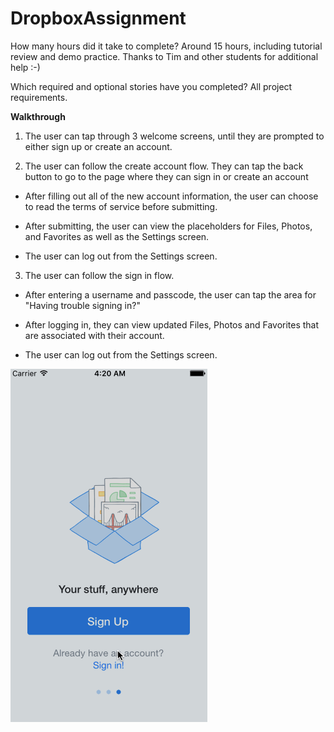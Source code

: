 # DropboxAssignment

How many hours did it take to complete? Around 15 hours, including tutorial review and demo practice. Thanks to Tim and other students for additional help :-)

Which required and optional stories have you completed? All project requirements.

**Walkthrough**

1. The user can tap through 3 welcome screens, until they are prompted to either sign up or create an account.

2. The user can follow the create account flow. They can tap the back button to go to the page where they can sign in or create an account

  * After filling out all of the new account information, the user can choose to read the terms of service before submitting.

  * After submitting, the user can view the placeholders for Files, Photos, and Favorites as well as the Settings screen.

  * The user can log out from the Settings screen.

3. The user can follow the sign in flow.

  * After entering a username and passcode, the user can tap the area for "Having trouble signing in?"

  * After logging in, they can view updated Files, Photos and Favorites that are associated with their account.

  * The user can log out from the Settings screen.

![Alt text](https://raw.githubusercontent.com/chelseayw/DropboxAssignment/master/DropboxAssignment.gif)
